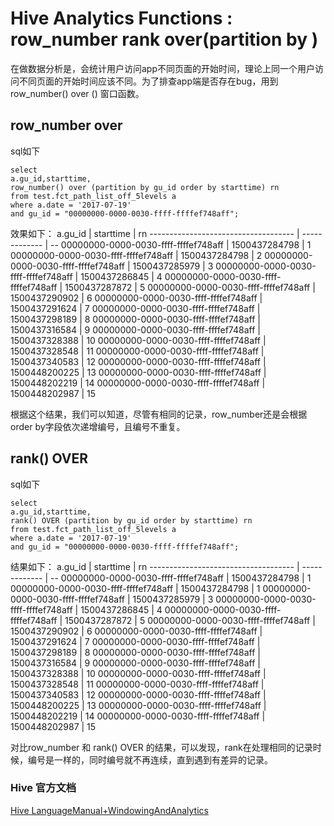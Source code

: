 Hive Analytics Functions : row_number rank over(partition by )
========

在做数据分析是，会统计用户访问app不同页面的开始时间，理论上同一个用户访问不同页面的开始时间应该不同。为了排查app端是否存在bug，用到row_number() over () 窗口函数。

## row_number over
sql如下
```
select
a.gu_id,starttime,
row_number() over (partition by gu_id order by starttime) rn
from test.fct_path_list_off_5levels a
where a.date = '2017-07-19'
and gu_id = "00000000-0000-0030-ffff-ffffef748aff";
```

效果如下：
a.gu_id	                             | starttime	 | rn
------------------------------------ | ------------- | --
00000000-0000-0030-ffff-ffffef748aff | 1500437284798 | 1
00000000-0000-0030-ffff-ffffef748aff | 1500437284798 | 2
00000000-0000-0030-ffff-ffffef748aff | 1500437285979 | 3
00000000-0000-0030-ffff-ffffef748aff | 1500437286845 | 4
00000000-0000-0030-ffff-ffffef748aff | 1500437287872 | 5
00000000-0000-0030-ffff-ffffef748aff | 1500437290902 | 6
00000000-0000-0030-ffff-ffffef748aff | 1500437291624 | 7
00000000-0000-0030-ffff-ffffef748aff | 1500437298189 | 8
00000000-0000-0030-ffff-ffffef748aff | 1500437316584 | 9
00000000-0000-0030-ffff-ffffef748aff | 1500437328388 | 10
00000000-0000-0030-ffff-ffffef748aff | 1500437328548 | 11
00000000-0000-0030-ffff-ffffef748aff | 1500437340583 | 12
00000000-0000-0030-ffff-ffffef748aff | 1500448200225 | 13
00000000-0000-0030-ffff-ffffef748aff | 1500448202219 | 14
00000000-0000-0030-ffff-ffffef748aff | 1500448202987 | 15


根据这个结果，我们可以知道，尽管有相同的记录，row_number还是会根据order by字段依次递增编号，且编号不重复。

## rank() OVER 
sql如下
```
select
a.gu_id,starttime,
rank() OVER (partition by gu_id order by starttime) rn
from test.fct_path_list_off_5levels a
where a.date = '2017-07-19'
and gu_id = "00000000-0000-0030-ffff-ffffef748aff";
```

结果如下：
a.gu_id	                             | starttime	 | rn
------------------------------------ | ------------- | --
00000000-0000-0030-ffff-ffffef748aff | 1500437284798 | 1
00000000-0000-0030-ffff-ffffef748aff | 1500437284798 | 1
00000000-0000-0030-ffff-ffffef748aff | 1500437285979 | 3
00000000-0000-0030-ffff-ffffef748aff | 1500437286845 | 4
00000000-0000-0030-ffff-ffffef748aff | 1500437287872 | 5
00000000-0000-0030-ffff-ffffef748aff | 1500437290902 | 6
00000000-0000-0030-ffff-ffffef748aff | 1500437291624 | 7
00000000-0000-0030-ffff-ffffef748aff | 1500437298189 | 8
00000000-0000-0030-ffff-ffffef748aff | 1500437316584 | 9
00000000-0000-0030-ffff-ffffef748aff | 1500437328388 | 10
00000000-0000-0030-ffff-ffffef748aff | 1500437328548 | 11
00000000-0000-0030-ffff-ffffef748aff | 1500437340583 | 12
00000000-0000-0030-ffff-ffffef748aff | 1500448200225 | 13
00000000-0000-0030-ffff-ffffef748aff | 1500448202219 | 14
00000000-0000-0030-ffff-ffffef748aff | 1500448202987 | 15

对比row_number 和 rank() OVER 的结果，可以发现，rank在处理相同的记录时候，编号是一样的，同时编号就不再连续，直到遇到有差异的记录。

### Hive 官方文档
[Hive LanguageManual+WindowingAndAnalytics](https://cwiki.apache.org/confluence/display/Hive/LanguageManual+WindowingAndAnalytics)